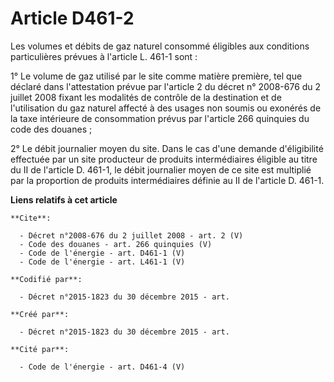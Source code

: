 # Article D461-2

Les volumes et débits de gaz naturel consommé éligibles aux conditions particulières prévues à l'article L. 461-1 sont : 

1° Le volume de gaz utilisé par le site comme matière première, tel que déclaré dans l'attestation prévue par l'article 2 du
décret n° 2008-676 du 2 juillet 2008 fixant les modalités de contrôle de la destination et de l'utilisation du gaz naturel
affecté à des usages non soumis ou exonérés de la taxe intérieure de consommation prévus par l'article 266 quinquies du code
des douanes ; 

2° Le débit journalier moyen du site. Dans le cas d'une demande d'éligibilité effectuée par un site producteur de produits
intermédiaires éligible au titre du II de l'article D. 461-1, le débit journalier moyen de ce site est multiplié par la
proportion de produits intermédiaires définie au II de l'article D. 461-1.

**Liens relatifs à cet article**

	**Cite**:

	  - Décret n°2008-676 du 2 juillet 2008 - art. 2 (V)
	  - Code des douanes - art. 266 quinquies (V)
	  - Code de l'énergie - art. D461-1 (V)
	  - Code de l'énergie - art. L461-1 (V)

	**Codifié par**:

	  - Décret n°2015-1823 du 30 décembre 2015 - art.

	**Créé par**:

	  - Décret n°2015-1823 du 30 décembre 2015 - art.

	**Cité par**:

	  - Code de l'énergie - art. D461-4 (V)
